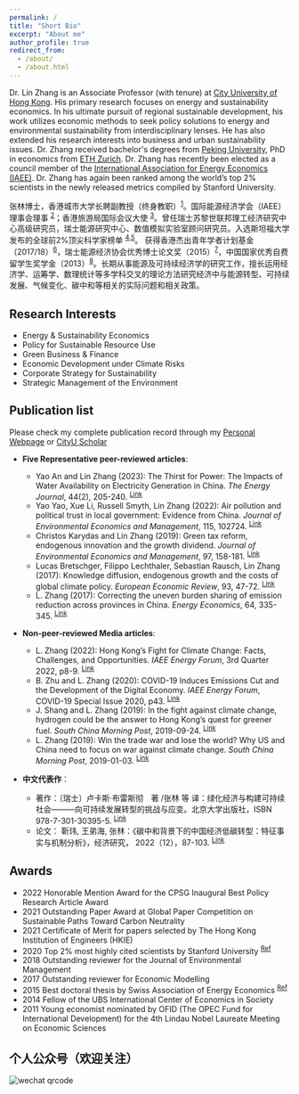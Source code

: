 ```yaml
---
permalink: /
title: "Short Bio"
excerpt: "About me"
author_profile: true
redirect_from: 
  - /about/
  - /about.html
---
```


Dr. Lin Zhang is an Associate Professor (with tenure) at [City University of Hong Kong](https://scholars.cityu.edu.hk/en/persons/lin-zhang(82d36211-2260-4aa7-9419-aa6e663fdaf6).html). His primary research focuses on energy and sustainability economics. In his ultimate pursuit of regional sustainable development, his work utilizes economic methods to seek policy solutions to energy and environmental sustainability from interdisciplinary lenses. He has also extended his research interests into business and urban sustainability issues. Dr. Zhang received bachelor's degrees from [Peking University](https://english.pku.edu.cn/), PhD in economics from [ETH Zurich](https://ethz.ch/en.html). Dr. Zhang has recently been elected as a council member of the [International Association for Energy Economics (IAEE)](https://www.iaee.org/index.aspx). Dr. Zhang has again been ranked among the world’s top 2% scientists in the newly released metrics compiled by Stanford University.

张林博士，香港城市大学长聘副教授（终身教职）<sup>[1](https://scholars.cityu.edu.hk/en/persons/lin-zhang(82d36211-2260-4aa7-9419-aa6e663fdaf6).html)</sup>。国际能源经济学会（IAEE）理事会理事 <sup>[2](https://www.iaee.org/en/inside/council.aspx)</sup>；香港旅游局国际会议大使 <sup>[3](https://mehongkong.com/hkca/tc/ambassadors.html)</sup>。曾任瑞士苏黎世联邦理工经济研究中心高级研究员，瑞士能源研究中心、数值模拟实验室顾问研究员。入选斯坦福大学发布的全球前2%顶尖科学家榜单 <sup>[4](https://www.cityu.edu.hk/media/news/2021/09/15/cityu-excels-global-top-scientists-list),[5](https://www.cityu.edu.hk/see/outreach/news-center/fifteen-see-faculty-members-are-listed-among-top-2-worlds-most-highly-cited)</sup>。 获得香港杰出青年学者计划基金（2017/18）<sup>[6](https://www.ugc.edu.hk/chs/rgc/funding_opport/ecs/funded_research.html)</sup>，瑞士能源经济协会优秀博士论文奖（2015）<sup>[7](https://saee.ch/saee-student-awards/)</sup>，中国国家优秀自费留学生奖学金（2013）<sup>[8](https://news.sciencenet.cn/htmlnews/2014/1/287527.shtm)</sup>。长期从事能源及可持续经济学的研究工作，擅长运用经济学、运筹学、数理统计等多学科交叉的理论方法研究经济中与能源转型、可持续发展、气候变化、碳中和等相关的实际问题和相关政策。 

Research Interests
------
* Energy & Sustainability Economics
* Policy for Sustainable Resource Use 
* Green Business & Finance
* Economic Development under Climate Risks
* Corporate Strategy for Sustainability 
* Strategic Management of the Environment

Publication list
------
Please check my complete publication record through my [Personal Webpage](https://lzhanghk.wixsite.com/econ/myresearch) or [CityU Scholar](https://scholars.cityu.edu.hk/en/persons/lin-zhang(82d36211-2260-4aa7-9419-aa6e663fdaf6)/publications.html)

* **Five Representative peer-reviewed articles**:
  * Yao An and Lin Zhang (2023): The Thirst for Power: The Impacts of Water Availability on Electricity Generation in China. *The Energy Journal*, 44(2), 205-240. <sup>[Link](https://doi.org/10.5547/01956574.44.2.yaan)</sup>
  * Yao Yao, Xue Li, Russell Smyth, Lin Zhang (2022): Air pollution and political trust in local government: Evidence from China. *Journal of Environmental Economics and Management*, 115, 102724. <sup>[Link](https://doi.org/10.1016/j.jeem.2022.102724)</sup>
  * Christos Karydas and Lin Zhang (2019): Green tax reform, endogenous innovation and the growth dividend. *Journal of Environmental Economics and Management*, 97, 158-181.  <sup>[Link](https://doi.org/10.1016/j.jeem.2017.09.005)</sup>
  * Lucas Bretschger, Filippo Lechthaler, Sebastian Rausch, Lin Zhang (2017): Knowledge diffusion, endogenous growth and the costs of global climate policy. *European Economic Review*, 93, 47-72. <sup>[Link](http://dx.doi.org/10.1016/j.euroecorev.2016.11.012)</sup>
  * L. Zhang (2017): Correcting the uneven burden sharing of emission reduction across provinces in China. *Energy Economics*, 64, 335-345. <sup>[Link](https://doi.org/10.1016/j.eneco.2017.04.005)</sup>


* **Non-peer-reviewed Media articles**:
  *  L. Zhang (2022): Hong Kong’s Fight for Climate Change: Facts, Challenges, and Opportunities. *IAEE Energy Forum*, 3rd Quarter 2022, p8-9. <sup>[Link](https://www.iaee.org/en/publications/newsletterdl.aspx?id=1027)</sup>
  *  B. Zhu and L. Zhang (2020): COVID-19 Induces Emissions Cut and the Development of the Digital Economy. *IAEE Energy Forum*, COVID-19 Special Issue 2020, p43. <sup>[Link](https://www.iaee.org/en/publications/newsletterdl.aspx?id=882)</sup>
  *  J. Shang and L. Zhang (2019): In the fight against climate change, hydrogen could be the answer to Hong Kong’s quest for greener fuel. *South China Morning Post*, 2019-09-24. <sup>[Link](https://www.scmp.com/comment/letters/article/3029939/fight-against-climate-change-hydrogen-could-be-answer-hong-kongs)</sup>
  *  L. Zhang (2019): Win the trade war and lose the world? Why US and China need to focus on war against climate change. *South China Morning Post*, 2019-01-03. <sup>[Link](https://www.scmp.com/comment/letters/article/2180347/win-trade-war-and-lose-world-why-us-and-china-need-focus-war-against)</sup>
 
* **中文代表作**：
  * 著作：〔瑞士〕卢卡斯·布雷斯彻　著 /张林 等 译：绿化经济与构建可持续社会———向可持续发展转型的挑战与应变。北京大学出版社，ISBN 978-7-301-30395-5. <sup>[Link](https://www.pup.cn/bookDetail?name=%25E7%25BB%25BF%25E5%258C%2596%25E7%25BB%258F%25E6%25B5%258E%25E4%25B8%258E%25E6%259E%2584%25E5%25BB%25BA%25E5%258F%25AF%25E6%258C%2581%25E7%25BB%25AD%25E7%25A4%25BE%25E4%25BC%259A%25E2%2580%2594%25E2%2580%2594%25E5%2590%2591%25E5%258F%25AF%25E6%258C%2581%25E7%25BB%25AD%25E5%258F%2591%25E5%25B1%2595%25E8%25BD%25AC%25E5%259E%258B%25E7%259A%2584%25E6%258C%2591%25E6%2588%2598%25E4%25B8%258E%25E5%25BA%2594%25E5%258F%2598%25EF%25BC%2588%25E7%25AC%25AC2%25E7%2589%2588%25EF%25BC%2589&id=86696ce974234ef996fdebf14a15d06a&0.4406912476283802)</sup>
  * 论文： 靳玮, 王弟海, 张林：《碳中和背景下的中国经济低碳转型：特征事实与机制分析》，经济研究， 2022（12），87-103. <sup>[Link](http://www.erj.cn/cn/mlInfo.aspx?m=20220309094605133049&n=20230222141748827740&tip=1)</sup>

Awards
------
* 2022 Honorable Mention Award for the CPSG Inaugural Best Policy Research Article Award
* 2021 Outstanding Paper Award at Global Paper Competition on Sustainable Paths Toward Carbon Neutrality
* 2021 Certificate of Merit for papers selected by The Hong Kong Institution of Engineers (HKIE)
* 2020 Top 2% most highly cited scientists by Stanford University <sup>[Ref](https://www.cityu.edu.hk/media/news/2021/09/15/cityu-excels-global-top-scientists-list)</sup>
* 2018 Outstanding reviewer for the Journal of Environmental Management
* 2017 Outstanding reviewer for Economic Modelling
* 2015 Best doctoral thesis by Swiss Association of Energy Economics <sup>[Ref](https://saee.ch/saee-student-awards/)</sup>
* 2014 Fellow of the UBS International Center of Economics in Society 
* 2011 Young economist nominated by OFID (The OPEC Fund for International Development) for the 4th Lindau Nobel Laureate Meeting on Economic Sciences

个人公众号（欢迎关注）
------
<img src="/main/images/qrcode.jpg" alt="wechat qrcode">
